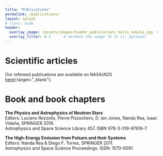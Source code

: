 ```yaml
---
title: "Publications"
permalink: /publications/
layout: splash
# class: wide
header:
  overlay_image: /assets/images/header_publications_helix_nebula.jpg  # adjust the path
  overlay_filter: 0.3      # darkens the image (0 to 1); optional
---
```


# Scientific articles

Our refereed publications are available on NASA/ADS [here](https://ui.adsabs.harvard.edu/user/libraries/j4lCTR_aR9-8f5SZyxVwqA){:target="_blank"}.

# Book and book chapters

**The Physics and Astrophysics of Neutron Stars**  
Editors: Luciano Rezzolla, Pierre Pizzochero, D. Ian Jones, Nanda Rea, Isaac Vidaña, SPRINGER 2019.  
Astrophysics and Space Science Library 457. ISBN 978-3-319-97616-7.

**The High-Energy Emission from Pulsars and their Systems**  
Editors: Nanda Rea & Diego F. Torres, SPRINGER 2011.  
Astrophysics and Space Science Proceedings. ISSN: 1570-6591.